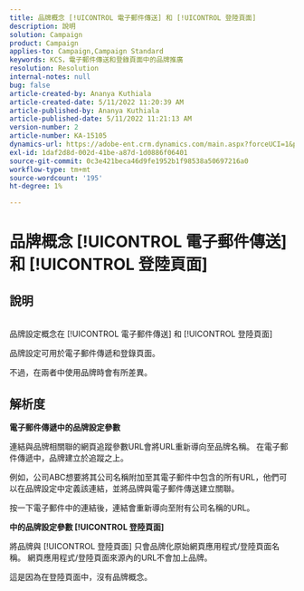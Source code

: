```yaml
---
title: 品牌概念 [!UICONTROL 電子郵件傳送] 和 [!UICONTROL 登陸頁面]
description: 說明
solution: Campaign
product: Campaign
applies-to: Campaign,Campaign Standard
keywords: KCS，電子郵件傳送和登錄頁面中的品牌推廣
resolution: Resolution
internal-notes: null
bug: false
article-created-by: Ananya Kuthiala
article-created-date: 5/11/2022 11:20:39 AM
article-published-by: Ananya Kuthiala
article-published-date: 5/11/2022 11:21:13 AM
version-number: 2
article-number: KA-15105
dynamics-url: https://adobe-ent.crm.dynamics.com/main.aspx?forceUCI=1&pagetype=entityrecord&etn=knowledgearticle&id=189a795e-1cd1-ec11-a7b5-0022480a8e40
exl-id: 1daf2d8d-002d-41be-a87d-1d0886f06401
source-git-commit: 0c3e421beca46d9fe1952b1f98538a50697216a0
workflow-type: tm+mt
source-wordcount: '195'
ht-degree: 1%

---
```


# 品牌概念 [!UICONTROL 電子郵件傳送] 和 [!UICONTROL 登陸頁面]

## 說明

<br>品牌設定概念在 [!UICONTROL 電子郵件傳送] 和 [!UICONTROL 登陸頁面]



品牌設定可用於電子郵件傳遞和登錄頁面。

不過，在兩者中使用品牌時會有所差異。






## 解析度

<b>電子郵件傳遞中的品牌設定參數</b>


連結與品牌相關聯的網頁追蹤參數URL會將URL重新導向至品牌名稱。 在電子郵件傳遞中，品牌建立於追蹤之上。

例如，公司ABC想要將其公司名稱附加至其電子郵件中包含的所有URL，他們可以在品牌設定中定義該連結，並將品牌與電子郵件傳送建立關聯。

按一下電子郵件中的連結後，連結會重新導向至附有公司名稱的URL。




<b>中的品牌設定參數 [!UICONTROL 登陸頁面]</b>


將品牌與 [!UICONTROL 登陸頁面] 只會品牌化原始網頁應用程式/登陸頁面名稱。 網頁應用程式/登陸頁面來源內的URL不會加上品牌。

這是因為在登陸頁面中，沒有品牌概念。
